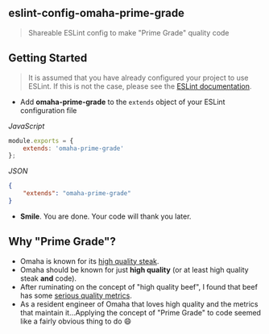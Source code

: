 eslint-config-omaha-prime-grade
---------------------------------
> Shareable ESLint config to make "Prime Grade" quality code

Getting Started
---------------
> It is assumed that you have already configured your project to use ESLint.  If this is not
the case, please see the [ESLint documentation](http://eslint.org/docs/user-guide/configuring).

- Add **omaha-prime-grade** to the `extends` object of your ESLint configuration file

*JavaScript*
```javascript
module.exports = {
    extends: 'omaha-prime-grade'
};
```
*JSON*
```json
{
    "extends": "omaha-prime-grade"
}
```

- **Smile**. You are done. Your code will thank you later.

Why "Prime Grade"?
------------------
- Omaha is known for its [high quality steak](http://www.omahasteaks.com/buy/Steaks).
- Omaha should be known for just **high quality** (or at least high quality steak **and** code).
- After ruminating on the concept of "high quality beef", I found that beef has some [serious quality metrics](https://meat.tamu.edu/beefgrading/).
- As a resident engineer of Omaha that loves high quality and the metrics that maintain it...Applying the concept of "Prime Grade" to code seemed like a fairly obvious thing to do :smile:
